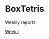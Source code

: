 # BoxTetris

Weekly reports

[Week I](https://github.com/kallioaa/MoversTetris/blob/main/documentation/weekly-reports/week-1.md)
